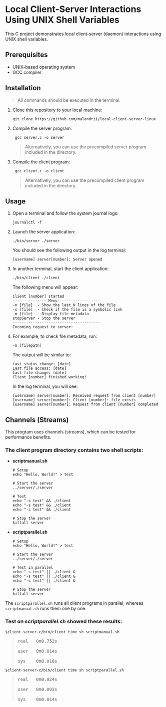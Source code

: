 # Local Client-Server Interactions Using UNIX Shell Variables
This C project demonstrates local client-server (daemon) interactions using UNIX shell variables.

## Prerequisites
- UNIX-based operating system
- GCC compiler

## Installation

> All commands should be executed in the terminal.

1. Clone this repository to your local machine:

    ```
    git clone https://github.com/malandrii/local-client-server-linux
    ```
2. Compile the server program:

   ```
    gcc server.c -o server
    ```
    > Alternatively, you can use the precompiled server program included in the directory.
4. Compile the client program:

   ```
    gcc client.c -o client
    ```
    > Alternatively, you can use the precompiled client program included in the directory.

## Usage

1. Open a terminal and follow the system journal logs:
    ``` 
    journalctl -f 
    ```

2. Launch the server application:
    ```
    ./bin/server ./server
    ```
    You should see the following output in the log terminal:
    ```
    [username] server[number]: Server opened
    ```

3. In another terminal, start the client application:
    ``` 
    ./bin/client ./client 
    ``` 
    The following menu will appear:
    ```
    Client [number] started
    ----------------Menu-------------------
    -n [file]  - Show the last N lines of the file
    -s [file]  - Check if the file is a symbolic link
    -m [file]  - Display file metadata
    stopServer - Stop the server
    ---------------------------------------
    Incoming request to server:
    ```

4. For example, to check file metadata, run:
    ```
    -m [filepath]
    ```
    The output will be similar to:
    ```
    Last status change: [date]
    Last file access: [date]
    Last file change: [date]
    Client [number] finished working!
    ```

    In the log terminal, you will see:
    ```
    [username] server[number]: Received request from client [number]
    [username] server[number]: Client [number]: file exists
    [username] server[number]: Request from client [number] completed
    ```

## Channels (Streams)

This program uses channels (streams), which can be tested for performance benefits.

### The client program directory contains two shell scripts:

- **scriptmanual.sh**
    ```
    # Setup
    echo "Hello, World!" > test

    # Start the server
    ../server/./server

    # Test
    echo "-s test" && ./client
    echo "-s test" && ./client
    echo "-s test" && ./client

    # Stop the server
    killall server
    ```

- **scriptparallel.sh**
    ```
    # Setup
    echo "Hello, World!" > test

    # Start the server
    ../server/./server

    # Test in parallel
    echo "-s test" || ./client &
    echo "-s test" || ./client &
    echo "-s test" || ./client &

    # Stop the server
    killall server
    ```

The `scriptparallel.sh` runs all client programs in parallel, whereas `scriptmanual.sh` runs them one by one.

### Test on ***scriptparallel.sh*** showed these results: </br>
``` 
$client-server-c/bin/client time sh scriptmanual.sh
``` 
> <pre>real   0m0.752s </br>
> user   0m0.014s </br>
> sys    0m0.016s </pre>
``` 
$client-server-c/bin/client time sh scriptparallel.sh 
``` 
> <pre>real   0m0.024s  </br>
> user   0m0.003s  </br>
> sys    0m0.014s  </pre>
